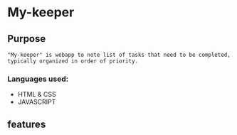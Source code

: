 # My-keeper
## Purpose
`"My-keeper" is webapp to note list of tasks that need to be completed, typically organized in order of priority.`
### Languages used:
- HTML & CSS 
- JAVASCRIPT
## features

